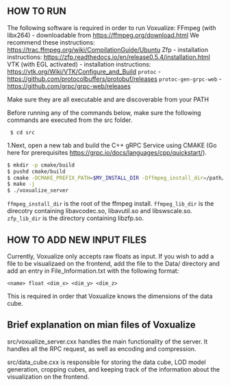 ## HOW TO RUN

The following software is required in order to run Voxualize:
  FFmpeg (with libx264) - downloadable from https://ffmpeg.org/download.html
    We recommend these instructions: https://trac.ffmpeg.org/wiki/CompilationGuide/Ubuntu
  Zfp - installation instructions: https://zfp.readthedocs.io/en/release0.5.4/installation.html
  VTK (with EGL activated) - installation instructions: https://vtk.org/Wiki/VTK/Configure_and_Build
  `protoc` - https://github.com/protocolbuffers/protobuf/releases
  `protoc-gen-grpc-web` - https://github.com/grpc/grpc-web/releases

Make sure they are all executable and are discoverable from your PATH

Before running any of the commands below, make sure the following commands are 
executed from the src folder.
```
 $ cd src
```
  1.Next, open a new tab and build the C++ gRPC Service using CMAKE (Go here for prerequisites https://grpc.io/docs/languages/cpp/quickstart/).

 ```sh
 $ mkdir -p cmake/build
 $ pushd cmake/build
 $ cmake -DCMAKE_PREFIX_PATH=$MY_INSTALL_DIR -Dffmpeg_install_dir=/path/to/ffmpeg/install/dir -Dffmpeg_lib_dir=/path/to/ffmpeg/libs -Dzfp_lib_dir=/path/to/zfp/install/dir ../..
 $ make -j
 $ ./voxualize_server
 ```

 `ffmpeg_install_dir` is the root of the ffmpeg install.
 `ffmpeg_lib_dir` is the direcotry containing libavcodec.so, libavutil.so and libswscale.so.
 `zfp_lib_dir` is the directory containing libzfp.so.

 ## HOW TO ADD NEW INPUT FILES

 Currently, Voxualize only accepts raw floats as input.
 If you wish to add a file to be visualizaed on the frontend, add the file to the Data/ directory and add an entry in File_Information.txt with the following format:

  `<name> float <dim_x> <dim_y> <dim_z>`

This is required in order that Voxualize knows the dimensions of the data cube.

## Brief explanation on mian files of Voxualize

src/voxualize_server.cxx handles the main functionality of the server. It handles all the RPC request, as well as encoding and compression.

src/data_cube.cxx is responsible for storing the data cube, LOD model generation, cropping cubes, and keeping track of the information about the visualization on the frontend.